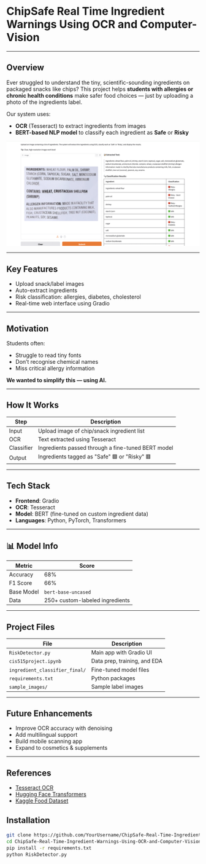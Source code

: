 # ChipSafe Real Time Ingredient Warnings Using OCR and Computer-Vision

---

## Overview

Ever struggled to understand the tiny, scientific-sounding ingredients on packaged snacks like chips?
This project helps **students with allergies or chronic health conditions** make safer food choices — just by uploading a photo of the ingredients label.

Our system uses:
- **OCR** (Tesseract) to extract ingredients from images
- **BERT-based NLP model** to classify each ingredient as **Safe** or **Risky**

<p align="center">
  <img src="Sample output.png" alt="Demo Output" width="700">
</p>

---

## Key Features

- Upload snack/label images
- Auto-extract ingredients
- Risk classification: allergies, diabetes, cholesterol
- Real-time web interface using Gradio

---

## Motivation

Students often:
- Struggle to read tiny fonts
- Don’t recognise chemical names
- Miss critical allergy information

**We wanted to simplify this — using AI.**

---

## How It Works

| Step | Description |
|------|-------------|
| Input | Upload image of chip/snack ingredient list |
| OCR | Text extracted using Tesseract |
| Classifier | Ingredients passed through a fine-tuned BERT model |
| Output | Ingredients tagged as "Safe" 🟩 or "Risky" 🟥 |

---

## Tech Stack

- **Frontend**: Gradio
- **OCR**: Tesseract
- **Model**: BERT (fine-tuned on custom ingredient data)
- **Languages**: Python, PyTorch, Transformers

---

## 📊 Model Info

| Metric     | Score |
|------------|-------|
| Accuracy   | 68%   |
| F1 Score   | 66%   |
| Base Model | `bert-base-uncased` |
| Data       | 250+ custom-labeled ingredients |

---

## Project Files

| File | Description |
|------|-------------|
| `RiskDetector.py` | Main app with Gradio UI |
| `cis515project.ipynb` | Data prep, training, and EDA |
| `ingredient_classifier_final/` | Fine-tuned model files |
| `requirements.txt` | Python packages |
| `sample_images/` | Sample label images |

---

## Future Enhancements

- Improve OCR accuracy with denoising
- Add multilingual support
- Build mobile scanning app
- Expand to cosmetics & supplements

---

## References

- [Tesseract OCR](https://github.com/tesseract-ocr/tesseract)
- [Hugging Face Transformers](https://huggingface.co/transformers/)
- [Kaggle Food Dataset](https://www.kaggle.com/datasets/uom190346a/food-ingredients-and-allergens)

## Installation
```bash
git clone https://github.com/YourUsername/ChipSafe-Real-Time-Ingredient-Warnings-Using-OCR-and-Computer-Vision.git
cd ChipSafe-Real-Time-Ingredient-Warnings-Using-OCR-and-Computer-Vision
pip install -r requirements.txt
python RiskDetector.py
